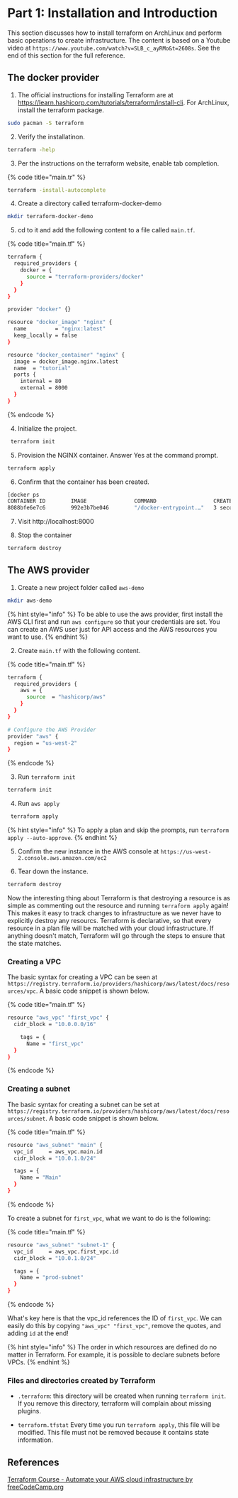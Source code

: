 # Part 1: Installation and Introduction

This section discusses how to install terraform on ArchLinux and perform basic operations to create infrastructure. The content is based on a Youtube video at `https://www.youtube.com/watch?v=SLB_c_ayRMo&t=2608s`. See the end of this section for the full reference.

## The docker provider

1. The official instructions for installing Terraform are at https://learn.hashicorp.com/tutorials/terraform/install-cli. For ArchLinux, install the terraform package.

```bash
sudo pacman -S terraform
```

2. Verify the installatinon.

```bash
terraform -help
```

3. Per the instructions on the terraform website, enable tab completion.

{% code title="main.tr" %}
```bash
terraform -install-autocomplete
```

4. Create a directory called terraform-docker-demo

```bash
mkdir terraform-docker-demo
```

5. cd to it and add the following content to a file called `main.tf`.

{% code title="main.tf" %}
```bash
terraform {
  required_providers {
    docker = {
      source = "terraform-providers/docker"
    }
  }
}

provider "docker" {}

resource "docker_image" "nginx" {
  name         = "nginx:latest"
  keep_locally = false
}

resource "docker_container" "nginx" {
  image = docker_image.nginx.latest
  name  = "tutorial"
  ports {
    internal = 80
    external = 8000
  }
}
```
{% endcode %}

4. Initialize the project.

```bash
 terraform init
 ```

5. Provision the NGINX container. Answer Yes at the command prompt.

 ```bash
 terraform apply
```

6. Confirm that the container has been created.

```bash
[docker ps
CONTAINER ID        IMAGE               COMMAND                  CREATED             STATUS              PORTS                  NAMES
8088bfe6e7c6        992e3b7be046        "/docker-entrypoint.…"   3 seconds ago       Up 2 seconds        0.0.0.0:8000->80/tcp   tutorial
```

7. Visit http://localhost:8000

8. Stop the container

```bash
terraform destroy
```

## The AWS provider

1. Create a new project folder called `aws-demo`

```bash
mkdir aws-demo
```

{% hint style="info" %}
To be able to use the aws provider, first install the AWS CLI first and run `aws configure` so that your credentials are set. You can create an AWS user just for API access and the AWS resources you want to use.
{% endhint %}

2. Create `main.tf` with the following content.

{% code title="main.tf" %}
```bash
terraform {
  required_providers {
    aws = {
      source  = "hashicorp/aws"
    }
  }
}

# Configure the AWS Provider
provider "aws" {
  region = "us-west-2"
}
```
{% endcode %}

3. Run `terraform init`

```bash
terraform init
```

4. Run `aws apply`

```bash
 terraform apply
```

{% hint style="info" %}
To apply a plan and skip the prompts, run `terraform apply --auto-approve`.
{% endhint %}


5. Confirm the new instance in the AWS console at `https://us-west-2.console.aws.amazon.com/ec2`

6. Tear down the instance.

```bash
terraform destroy
```

Now the interesting thing about Terraform is that destroying a resource is as simple as commenting out the resource and running `terraform apply` again! This makes it easy to track changes to infrastructure as we never have to explicitly destroy any resourcs. Terraform is declarative, so that every resource in a plan file will be matched with your cloud infrastructure. If anything doesn't match, Terraform will go through the steps to ensure that the state matches. 

### Creating a VPC

The basic syntax for creating a VPC can be seen at `https://registry.terraform.io/providers/hashicorp/aws/latest/docs/resources/vpc`. A basic code snippet is shown below.

{% code title="main.tf" %}
```bash
resource "aws_vpc" "first_vpc" {
  cidr_block = "10.0.0.0/16"

    tags = {
      Name = "first_vpc"
  }
}
```
{% endcode %}

### Creating a subnet

The basic syntax for creating a subnet can be set at `https://registry.terraform.io/providers/hashicorp/aws/latest/docs/resources/subnet`. A basic code snippet is shown below.

{% code title="main.tf" %}
```bash
resource "aws_subnet" "main" {
  vpc_id     = aws_vpc.main.id
  cidr_block = "10.0.1.0/24"

  tags = {
    Name = "Main"
  }
}
```
{% endcode %}

To create a subnet for `first_vpc`, what we want to do is the following:

{% code title="main.tf" %}
```bash
resource "aws_subnet" "subnet-1" {
  vpc_id     = aws_vpc.first_vpc.id
  cidr_block = "10.0.1.0/24"

  tags = {
    Name = "prod-subnet"
  }
}
```
{% endcode %}

What's key here is that the vpc_id references the ID of `first_vpc`. We can easily do this by copying `"aws_vpc" "first_vpc"`, remove the quotes, and adding `id` at the end! 

{% hint style="info" %}
The order in which resources are defined do no matter in Terraform. For example, it is possible to declare subnets before VPCs.
{% endhint %}

### Files and directories created by Terraform

- `.terraform`: this directory will be created when running `terraform init`. If you remove this directory, terraform will complain about missing plugins.

- `terraform.tfstat` Every time you run `terraform apply`, this file will be modified. This file must not be removed because it contains state information.

## References

<a href="https://www.youtube.com/watch?v=SLB_c_ayRMo&t=2608s">Terraform Course - Automate your AWS cloud infrastructure by freeCodeCamp.org</a>
